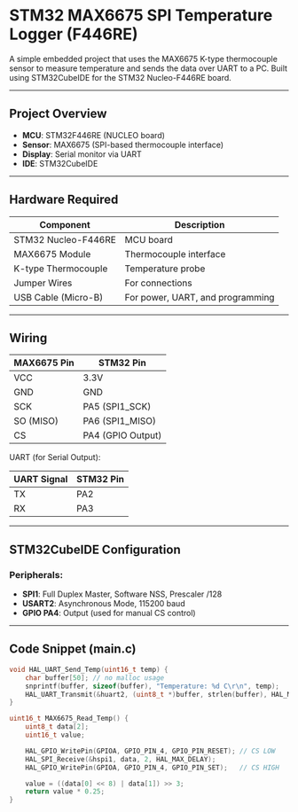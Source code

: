 # STM32 MAX6675 SPI Temperature Logger (F446RE)

A simple embedded project that uses the MAX6675 K-type thermocouple sensor to measure temperature and sends the data over UART to a PC. Built using STM32CubeIDE for the STM32 Nucleo-F446RE board.

---

## Project Overview

- **MCU**: STM32F446RE (NUCLEO board)
- **Sensor**: MAX6675 (SPI-based thermocouple interface)
- **Display**: Serial monitor via UART
- **IDE**: STM32CubeIDE

---

##  Hardware Required

| Component            | Description                        |
|----------------------|------------------------------------|
| STM32 Nucleo-F446RE  | MCU board                          |
| MAX6675 Module       | Thermocouple interface             |
| K-type Thermocouple  | Temperature probe                  |
| Jumper Wires         | For connections                    |
| USB Cable (Micro-B)  | For power, UART, and programming   |

---

## Wiring

| MAX6675 Pin | STM32 Pin        |
|-------------|------------------|
| VCC         | 3.3V             |
| GND         | GND              |
| SCK         | PA5 (SPI1_SCK)   |
| SO (MISO)   | PA6 (SPI1_MISO)  |
| CS          | PA4 (GPIO Output)|

UART (for Serial Output):

| UART Signal | STM32 Pin |
|-------------|-----------|
| TX          | PA2       |
| RX          | PA3       |

---

##  STM32CubeIDE Configuration

### Peripherals:
- **SPI1**: Full Duplex Master, Software NSS, Prescaler /128
- **USART2**: Asynchronous Mode, 115200 baud
- **GPIO PA4**: Output (used for manual CS control)

---

##  Code Snippet (main.c)

```c
void HAL_UART_Send_Temp(uint16_t temp) {
    char buffer[50]; // no malloc usage
    snprintf(buffer, sizeof(buffer), "Temperature: %d C\r\n", temp);
    HAL_UART_Transmit(&huart2, (uint8_t *)buffer, strlen(buffer), HAL_MAX_DELAY);
}

uint16_t MAX6675_Read_Temp() {
    uint8_t data[2];
    uint16_t value;

    HAL_GPIO_WritePin(GPIOA, GPIO_PIN_4, GPIO_PIN_RESET); // CS LOW
    HAL_SPI_Receive(&hspi1, data, 2, HAL_MAX_DELAY);
    HAL_GPIO_WritePin(GPIOA, GPIO_PIN_4, GPIO_PIN_SET);   // CS HIGH

    value = ((data[0] << 8) | data[1]) >> 3;
    return value * 0.25;
}
